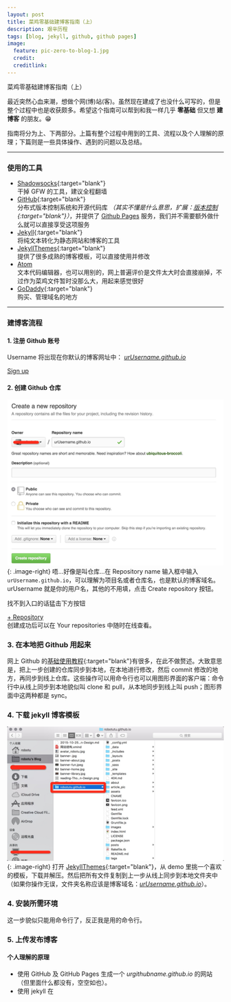 ```yaml
---
layout: post
title: 菜鸡零基础建博客指南（上）
description: 艰辛历程
tags: [blog, jekyll, github, github pages]
image:
  feature: pic-zero-to-blog-1.jpg
  credit:
  creditlink:
---
```


菜鸡零基础建博客指南（上）

最近突然心血来潮，想做个网(博)站(客)。虽然现在建成了也没什么可写的，但是整个过程中也是收获颇多。希望这个指南可以帮到和我一样几乎 **零基础** 但又想 **建博客** 的朋友。😁

指南将分为上、下两部分。上篇有整个过程中用到的工具、流程以及个人理解的原理；下篇则是一些具体操作、遇到的问题以及总结。

---

### 使用的工具
- [Shadowsocks](https://portal.shadowsocks.com/aff.php?aff=4491){:target="blank"}
<br>干掉 GFW 的工具，建议全程翻墙
- [GitHub](https://github.com/){:target="blank"}
<br>分布式版本控制系统和开源代码库 *（其实不懂是什么意思，扩展：[版本控制](http://blog.jobbole.com/55304/){:target="blank"}）*，并提供了 [Github Pages](https://pages.github.com/) 服务，我们并不需要额外做什么就可以直接享受这项服务
- [Jekyll](http://jekyll.bootcss.com/){:target="blank"}
<br>将纯文本转化为静态网站和博客的工具
- [JekyllThemes](http://jekyllthemes.org/){:target="blank"}
<br>提供了很多成熟的博客模板，可以直接使用并修改
- [Atom](https://atom.io/)
<br>文本代码编辑器，也可以用别的，网上普遍评价是文件太大时会直接崩掉，不过作为菜鸡文件暂时没那么大，用起来感觉很好
- [GoDaddy](https://www.godaddy.com/){:target="blank"}
<br>购买、管理域名的地方

---

### 建博客流程

#### 1. 注册 Github 账号
Username 将出现在你默认的博客网址中： *<u>urUsername.github.io</u>*
<div markdown="0"><a href="https://github.com/join" class="btn btn-success" target="blank">Sign up</a></div>

#### 2. 创建 Github 仓库
![如图](/article_pic/zero-to-blog-1.png){: .image-right}
唔...好像是叫仓库...在 Repository name 输入框中输入`urUsername.github.io`，可以理解为项目名或者仓库名，也是默认的博客域名。urUsername 就是你的用户名，其他的不用填，点击 Create repository 按钮。

找不到入口的话猛击下方按钮
<div markdown="0"><a href="https://github.com/new" class="btn btn-success" target="blank">+ Repository</a></div>
创建成功后可以在 Your repositories 中随时在线查看。

### 3. 在本地把 Github 用起来
网上 Github 的[基础使用教程](http://www.runoob.com/w3cnote/git-guide.html){:target="blank"}有很多，在此不做赘述。大致意思是，把上一步创建的仓库同步到本地，在本地进行修改，然后 commit 修改的地方，再同步到线上仓库。这些操作可以用命令行也可以用图形界面的客户端：命令行中从线上同步到本地貌似叫 clone 和 pull，从本地同步到线上叫 push；图形界面中这两种都是 sync。

### 4. 下载 jekyll 博客模板
![如图](/article_pic/zero-to-blog-2.png){: .image-right}
打开 [JekyllThemes](http://jekyllthemes.org/){:target="blank"}，从 demo 里挑一个喜欢的模板，下载并解压。然后把所有文件复制到上一步从线上同步到本地文件夹中（如果你操作无误，文件夹名称应该是博客域名：*<u>urUsername.github.io</u>*）。

### 4. 安装所需环境
这一步貌似只能用命令行了，反正我是用的命令行。


### 5. 上传发布博客


#### 个人理解的原理
- 使用 GitHub 及 GitHub Pages 生成一个 *urgithubname.github.io* 的网站（但里面什么都没有，空空如也）。
- 使用 jekyll 在
